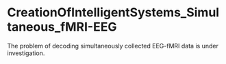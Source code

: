 # CreationOfIntelligentSystems_Simultaneous_fMRI-EEG
The problem of decoding simultaneously collected EEG-fMRI data is under investigation.
